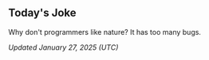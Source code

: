 ## Today's Joke
Why don't programmers like nature? It has too many bugs.

*Updated January 27, 2025 (UTC)*
